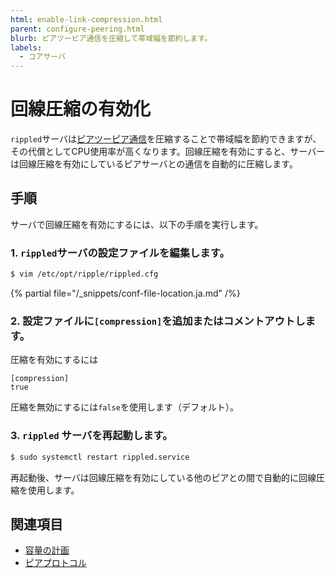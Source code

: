 ```yaml
---
html: enable-link-compression.html
parent: configure-peering.html
blurb: ピアツーピア通信を圧縮して帯域幅を節約します。
labels:
  - コアサーバ
---
```

# 回線圧縮の有効化

`rippled`サーバは[ピアツーピア通信](../../../concepts/networks-and-servers/peer-protocol.md)を圧縮することで帯域幅を節約できますが、その代償としてCPU使用率が高くなります。回線圧縮を有効にすると、サーバーは回線圧縮を有効にしているピアサーバとの通信を自動的に圧縮します。

## 手順

サーバで回線圧縮を有効にするには、以下の手順を実行します。

### 1. `rippled`サーバの設定ファイルを編集します。

```sh
$ vim /etc/opt/ripple/rippled.cfg
```

{% partial file="/_snippets/conf-file-location.ja.md" /%}

### 2. 設定ファイルに`[compression]`を追加またはコメントアウトします。

圧縮を有効にするには

```text
[compression]
true
```

圧縮を無効にするには`false`を使用します（デフォルト）。

### 3. `rippled` サーバを再起動します。

```sh
$ sudo systemctl restart rippled.service
```

再起動後、サーバは回線圧縮を有効にしている他のピアとの間で自動的に回線圧縮を使用します。

## 関連項目

- [容量の計画](../../installation/capacity-planning.md)
- [ピアプロトコル](../../../concepts/networks-and-servers/peer-protocol.md)
